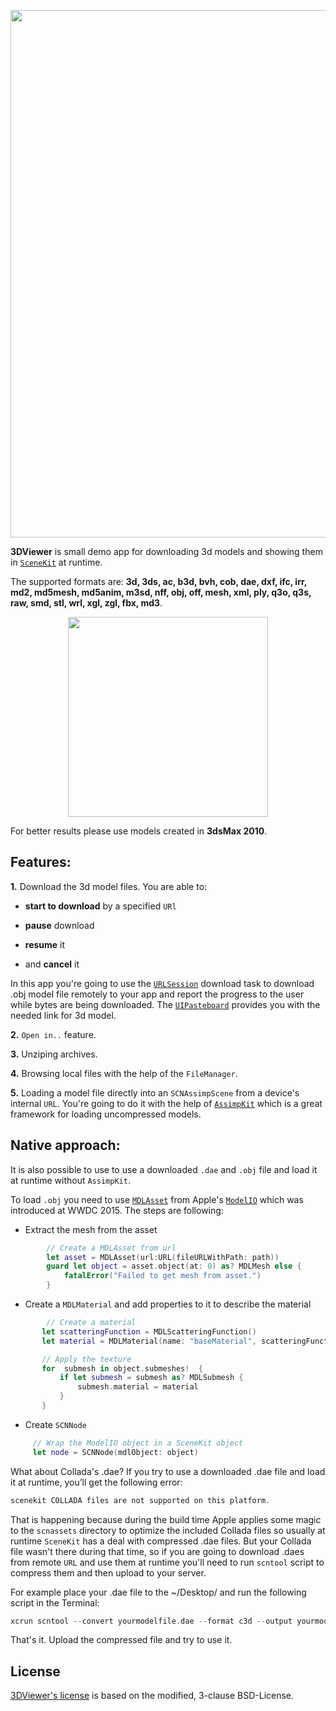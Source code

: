 <p align="center">
    <img src="Media/3DViewer.png", width="844">
</p>

**3DViewer** is small demo app for downloading 3d models and showing them in [`SceneKit`](https://developer.apple.com/scenekit/) at runtime.

The supported formats are: **3d, 3ds, ac, b3d, bvh, cob, dae, dxf, ifc, irr, md2, md5mesh, md5anim, m3sd, nff, obj, off, mesh, xml, ply, q3o, q3s, raw, smd, stl, wrl, xgl, zgl, fbx, md3**.

<p align="center">
    <img src="Media/3DViewer Screenshot.png", width="320">
</p>

For better results please use models created in **3dsMax 2010**.

## Features:

**1.** Download the 3d model files. You are able to:

* **start to download** by a specified `URl`

* **pause** download

* **resume** it

* and **cancel** it

In this app you're going to use the [`URLSession`](https://developer.apple.com/documentation/foundation/urlsession) download task to download .obj model file remotely to your app and report the progress to the user while bytes are being downloaded. The [`UIPasteboard`](https://developer.apple.com/documentation/uikit/uipasteboard) provides you with the needed link for 3d model.


**2.** `Open in..` feature.

**3.** Unziping archives.

**4.** Browsing local files with the help of the `FileManager`.

**5.** Loading a model file directly into an `SCNAssimpScene` from a device's internal `URL`. You're going to do it with the help of [`AssimpKit`](https://github.com/dmsurti/AssimpKit) which is a great framework for loading uncompressed models.


## Native approach:

It is also possible to use to use a downloaded `.dae` and `.obj` file and load it at runtime without `AssimpKit`.

To load `.obj` you need to use [`MDLAsset`](https://developer.apple.com/documentation/modelio/mdlasset) from Apple's [`ModelIO`](https://developer.apple.com/documentation/modelio) which was introduced at WWDC 2015. The steps are following:

* Extract the mesh from the asset

```swift
        // Create a MDLAsset from url
        let asset = MDLAsset(url:URL(fileURLWithPath: path))
        guard let object = asset.object(at: 0) as? MDLMesh else {
            fatalError("Failed to get mesh from asset.")
        }
```

* Create a `MDLMaterial` and add properties to it to describe the material

```swift
        // Create a material
       let scatteringFunction = MDLScatteringFunction()
       let material = MDLMaterial(name: "baseMaterial", scatteringFunction: scatteringFunction)

       // Apply the texture
       for  submesh in object.submeshes!  {
           if let submesh = submesh as? MDLSubmesh {
               submesh.material = material
           }
       }
```

* Create `SCNNode`


```swift
     // Wrap the ModelIO object in a SceneKit object
     let node = SCNNode(mdlObject: object)
```

What about Collada's .dae? If you try to use a downloaded .dae file and load it at runtime, you’ll get the following error:
```swift
scenekit COLLADA files are not supported on this platform.
```
That is happening because during the build time Apple applies some magic to the `scnassets` directory to optimize the included Collada files so usually at runtime `SceneKit` has a deal with compressed .dae files. But your Collada file wasn't there during that time, so if you are going to download .daes from remote `URL` and use them at runtime you'll need to run `scntool` script to compress them and then upload to your server.

For example place your .dae file to the ~/Desktop/ and run the following script in the Terminal:

```swift
xcrun scntool --convert yourmodelfile.dae --format c3d --output yourmodelfile-optimized.dae
```

That's it. Upload the compressed file and try to use it.

## License

[3DViewer's license](LICENSE.md) is based on the modified, 3-clause BSD-License.
